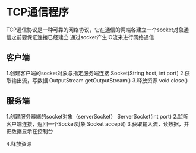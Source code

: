 # TCP通信程序

TCP通信协议是一种可靠的网络协议，它在通信的两端各建立一个socket对象通信之前要保证连接已经建立
通过socket产生IO流来进行网络通信

## 客户端
1.创建客户端的socket对象与指定服务端连接
    Socket(String host, int port)
2.获取输出流，写数据
    OutputStream getOutputStream()
3.释放资源
    void close()

## 服务端

1.创建服务器端的socket对象（serverSocket）
    ServerSocket(int port)
2.监听客户端连接，返回一个Socket对象
    Socket accept()
3.获取输入流，读数据，并把数据显示在控制台
    
4.释放资源